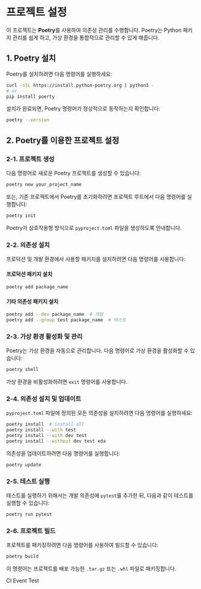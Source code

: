 # 프로젝트 설정

이 프로젝트는 **Poetry**를 사용하여 의존성 관리를 수행합니다. Poetry는 Python 패키지 관리를 쉽게 하고, 가상 환경을 통합적으로 관리할 수 있게 해줍니다.

## 1. Poetry 설치

Poetry를 설치하려면 다음 명령어를 실행하세요:

```bash
curl -sSL https://install.python-poetry.org | python3 -
# or
pip install poerty
```

설치가 완료되면, Poetry 명령어가 정상적으로 동작하는지 확인합니다:

```bash
poetry --version
```

## 2. Poetry를 이용한 프로젝트 설정

### 2-1. 프로젝트 생성

다음 명령어로 새로운 Poetry 프로젝트를 생성할 수 있습니다:

```bash
poetry new your_project_name
```

또는, 기존 프로젝트에서 Poetry를 초기화하려면 프로젝트 루트에서 다음 명령어를 실행합니다:

```bash
poetry init
```

Poetry가 상호작용형 방식으로 `pyproject.toml` 파일을 생성하도록 안내합니다.

### 2-2. 의존성 설치

프로덕션 및 개발 환경에서 사용할 패키지를 설치하려면 다음 명령어를 사용합니다:

#### 프로덕션 패키지 설치

```bash
poetry add package_name
```

#### 기타 의존성 패키지 설치

```bash
poetry add --dev package_name  # 개발
poetry add --group test package_name  # 테스트
```

### 2-3. 가상 환경 활성화 및 관리

Poetry는 가상 환경을 자동으로 관리합니다. 다음 명령어로 가상 환경을 활성화할 수 있습니다:

```bash
poetry shell
```

가상 환경을 비활성화하려면 `exit` 명령어를 사용합니다.

### 2-4. 의존성 설치 및 업데이트

`pyproject.toml` 파일에 정의된 모든 의존성을 설치하려면 다음 명령어를 실행하세요:

```bash
poetry install  # install all
poetry install --with test
poetry install --with dev test
poetry install --without dev test eda
```

의존성을 업데이트하려면 다음 명령어를 실행합니다:

```bash
poetry update
```

### 2-5. 테스트 실행

테스트를 실행하기 위해서는 개발 의존성에 `pytest`를 추가한 뒤, 다음과 같이 테스트를 실행할 수 있습니다:

```bash
poetry run pytest
```

### 2-6. 프로젝트 빌드

프로젝트를 패키징하려면 다음 명령어를 사용하여 빌드할 수 있습니다:

```bash
poetry build
```

이 명령어는 프로젝트를 배포 가능한 `.tar.gz` 또는 `.whl` 파일로 패키징합니다.

CI Event Test